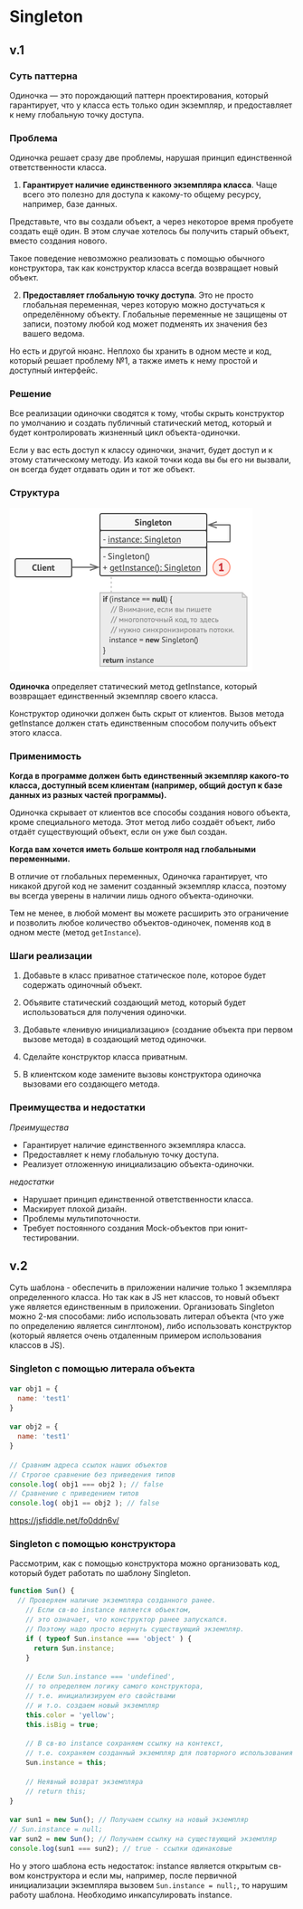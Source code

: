 <h1>Singleton</h1>

## v.1 

### **Суть паттерна**
Одиночка — это порождающий паттерн проектирования, который гарантирует, что у класса есть только один экземпляр, и предоставляет к нему глобальную точку доступа.

### **Проблема**
Одиночка решает сразу две проблемы, нарушая принцип единственной ответственности класса.

1. **Гарантирует наличие единственного экземпляра класса**. Чаще всего это полезно для доступа к какому-то общему ресурсу, например, базе данных.

Представьте, что вы создали объект, а через некоторое время пробуете создать ещё один. В этом случае хотелось бы получить старый объект, вместо создания нового.

Такое поведение невозможно реализовать с помощью обычного конструктора, так как конструктор класса всегда возвращает новый объект.

2. **Предоставляет глобальную точку доступа**. Это не просто глобальная переменная, через которую можно достучаться к определённому объекту. Глобальные переменные не защищены от записи, поэтому любой код может подменять их значения без вашего ведома.

Но есть и другой нюанс. Неплохо бы хранить в одном месте и код, который решает проблему №1, а также иметь к нему простой и доступный интерфейс.

### **Решение**
Все реализации одиночки сводятся к тому, чтобы скрыть конструктор по умолчанию и создать публичный статический метод, который и будет контролировать жизненный цикл объекта-одиночки.

Если у вас есть доступ к классу одиночки, значит, будет доступ и к этому статическому методу. Из какой точки кода вы бы его ни вызвали, он всегда будет отдавать один и тот же объект.

### **Структура**
![](/assets/singleton-structure.png)

**Одиночка** определяет статический метод getInstance, который возвращает единственный экземпляр своего класса.

Конструктор одиночки должен быть скрыт от клиентов. Вызов метода getInstance должен стать единственным способом получить объект этого класса.


### **Применимость**

**Когда в программе должен быть единственный экземпляр какого-то класса, доступный всем клиентам (например, общий доступ к базе данных из разных частей программы).**

Одиночка скрывает от клиентов все способы создания нового объекта, кроме специального метода. Этот метод либо создаёт объект, либо отдаёт существующий объект, если он уже был создан.

**Когда вам хочется иметь больше контроля над глобальными переменными.**

В отличие от глобальных переменных, Одиночка гарантирует, что никакой другой код не заменит созданный экземпляр класса, поэтому вы всегда уверены в наличии лишь одного объекта-одиночки.

Тем не менее, в любой момент вы можете расширить это ограничение и позволить любое количество объектов-одиночек, поменяв код в одном месте (метод `getInstance`).

### **Шаги реализации**
1. Добавьте в класс приватное статическое поле, которое будет содержать одиночный объект.

2. Объявите статический создающий метод, который будет использоваться для получения одиночки.

3. Добавьте «ленивую инициализацию» (создание объекта при первом вызове метода) в создающий метод одиночки.

4. Сделайте конструктор класса приватным.

5. В клиентском коде замените вызовы конструктора одиночка вызовами его создающего метода.

### **Преимущества и недостатки**
*Преимущества*

 * Гарантирует наличие единственного экземпляра класса.
 * Предоставляет к нему глобальную точку доступа.
 * Реализует отложенную инициализацию объекта-одиночки.
 
 *недостатки*
 * Нарушает принцип единственной ответственности класса.
 * Маскирует плохой дизайн.
 * Проблемы мультипоточности.
 * Требует постоянного создания Mock-объектов при юнит-тестировании.

## v.2
Суть шаблона - обеспечить в приложении наличие только 1 экземпляра определенного класса. Но так как в JS нет классов, то новый объект уже является единственным в приложении. Организовать Singleton можно 2-мя способами: либо использовать литерал объекта (что уже по определению является синглтоном), либо использовать конструктор (который является очень отдаленным примером использования классов в JS).

### Singleton с помощью литерала объекта

```javascript
var obj1 = {
  name: 'test1'
}

var obj2 = {
  name: 'test1'
}

// Сравним адреса ссылок наших объектов
// Строгое сравнение без приведения типов
console.log( obj1 === obj2 ); // false
// Сравнение с приведением типов
console.log( obj1 == obj2 ); // false
```

https://jsfiddle.net/fo0ddn6v/

### Singleton с помощью конструктора
Рассмотрим, как с помощью конструктора можно организовать код, который будет работать по шаблону Singleton.

```javascript
function Sun() {
  // Проверяем наличие экземпляра созданного ранее.
	// Если св-во instance является объектом,
	// это означает, что конструктор ранее запускался.
	// Поэтому надо просто вернуть существующий экземпляр.
	if ( typeof Sun.instance === 'object' ) {
	  return Sun.instance;
	}
	
	// Если Sun.instance === 'undefined',
	// то определяем логику самого конструктора,
	// т.е. инициализируем его свойствами
	// и т.о. создаем новый экземпляр
	this.color = 'yellow';
	this.isBig = true;
	
	// В св-во instance сохраняем ссылку на контекст,
	// т.е. сохраняем созданный экземпляр для повторного использования
	Sun.instance = this;
	
	// Неявный возврат экземпляра
	// return this;
}

var sun1 = new Sun(); // Получаем ссылку на новый экземпляр
// Sun.instance = null;
var sun2 = new Sun(); // Получаем ссылку на существующий экземпляр
console.log(sun1 === sun2); // true - ссылки одинаковые
```

Но у этого шаблона есть недостаток: instance является открытым св-вом конструктора и если мы, например, после первичной инициализации экземпляра вызовем `Sun.instance = null;`, то нарушим работу шаблона. Необходимо инкапсулировать instance.